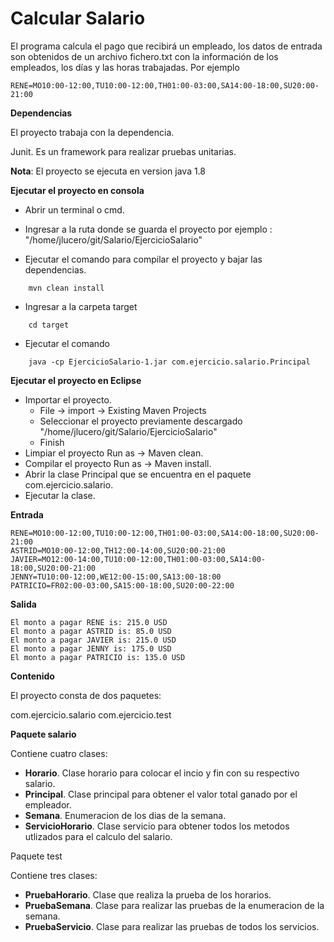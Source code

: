 # Calcular Salario

El programa calcula el pago que recibirá un empleado, los datos de entrada son obtenidos de un archivo fichero.txt con la información de los empleados, los días y las horas trabajadas.
Por ejemplo 

```
RENE=MO10:00-12:00,TU10:00-12:00,TH01:00-03:00,SA14:00-18:00,SU20:00-21:00
```

**Dependencias**

El proyecto trabaja con la dependencia.

Junit. Es un framework para realizar pruebas unitarias.




**Nota**: El proyecto se ejecuta en version java 1.8

**Ejecutar el proyecto en consola**

* Abrir un terminal o cmd.

* Ingresar a la ruta donde se guarda el proyecto por ejemplo : "/home/jlucero/git/Salario/EjercicioSalario"

* Ejecutar el comando para compilar el proyecto y bajar las dependencias.
```
	mvn clean install
```

* Ingresar a la carpeta target
```
	cd target
```
* Ejecutar el comando
```
	java -cp EjercicioSalario-1.jar com.ejercicio.salario.Principal
```
**Ejecutar el proyecto en Eclipse**

* Importar el proyecto.
	* File -> import -> Existing Maven Projects
	* Seleccionar el proyecto previamente descargado "/home/jlucero/git/Salario/EjercicioSalario"
	* Finish
* Limpiar el proyecto Run as -> Maven clean.
* Compilar el proyecto Run as -> Maven install.
* Abrir la clase Principal que se encuentra en el paquete com.ejercicio.salario.
* Ejecutar la clase.

**Entrada**

```
RENE=MO10:00-12:00,TU10:00-12:00,TH01:00-03:00,SA14:00-18:00,SU20:00-21:00
ASTRID=MO10:00-12:00,TH12:00-14:00,SU20:00-21:00
JAVIER=MO12:00-14:00,TU10:00-12:00,TH01:00-03:00,SA14:00-18:00,SU20:00-21:00
JENNY=TU10:00-12:00,WE12:00-15:00,SA13:00-18:00
PATRICIO=FR02:00-03:00,SA15:00-18:00,SU20:00-22:00
```

**Salida**

```
El monto a pagar RENE is: 215.0 USD
El monto a pagar ASTRID is: 85.0 USD
El monto a pagar JAVIER is: 215.0 USD
El monto a pagar JENNY is: 175.0 USD
El monto a pagar PATRICIO is: 135.0 USD
```


**Contenido**

El proyecto consta de dos paquetes:

com.ejercicio.salario
com.ejercicio.test

**Paquete salario**

Contiene cuatro clases:

* **Horario**. Clase horario para colocar el incio y fin con su respectivo salario.
* **Principal**. Clase principal para obtener el valor total ganado por el empleador.
* **Semana**. Enumeracion de los dias de la semana.
* **ServicioHorario**. Clase servicio para obtener todos los metodos utlizados para el calculo del salario.

Paquete test

Contiene tres clases:

* **PruebaHorario**. Clase que realiza la prueba de los horarios.
* **PruebaSemana**. Clase para realizar las pruebas de la enumeracion de la semana.
* **PruebaServicio**. Clase para realizar las pruebas de todos los servicios.
